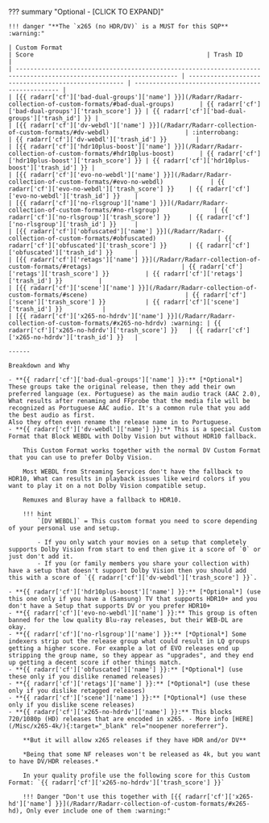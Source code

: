 ??? summary "Optional - [CLICK TO EXPAND]"

    !!! danger "**The `x265 (no HDR/DV)` is a MUST for this SQP** :warning:"

    | Custom Format                                                                                                       | Score                                                | Trash ID                                          |
    | ------------------------------------------------------------------------------------------------------------------- | ---------------------------------------------------- | ------------------------------------------------- |
    | [{{ radarr['cf']['bad-dual-groups']['name'] }}](/Radarr/Radarr-collection-of-custom-formats/#bad-dual-groups)       | {{ radarr['cf']['bad-dual-groups']['trash_score'] }} | {{ radarr['cf']['bad-dual-groups']['trash_id'] }} |
    | [{{ radarr['cf']['dv-webdl']['name'] }}](/Radarr/Radarr-collection-of-custom-formats/#dv-webdl)                     | :interrobang:                                        | {{ radarr['cf']['dv-webdl']['trash_id'] }}        |
    | [{{ radarr['cf']['hdr10plus-boost']['name'] }}](/Radarr/Radarr-collection-of-custom-formats/#hdr10plus-boost)       | {{ radarr['cf']['hdr10plus-boost']['trash_score'] }} | {{ radarr['cf']['hdr10plus-boost']['trash_id'] }} |
    | [{{ radarr['cf']['evo-no-webdl']['name'] }}](/Radarr/Radarr-collection-of-custom-formats/#evo-no-webdl)             | {{ radarr['cf']['evo-no-webdl']['trash_score'] }}    | {{ radarr['cf']['evo-no-webdl']['trash_id'] }}    |
    | [{{ radarr['cf']['no-rlsgroup']['name'] }}](/Radarr/Radarr-collection-of-custom-formats/#no-rlsgroup)               | {{ radarr['cf']['no-rlsgroup']['trash_score'] }}     | {{ radarr['cf']['no-rlsgroup']['trash_id'] }}     |
    | [{{ radarr['cf']['obfuscated']['name'] }}](/Radarr/Radarr-collection-of-custom-formats/#obfuscated)                 | {{ radarr['cf']['obfuscated']['trash_score'] }}      | {{ radarr['cf']['obfuscated']['trash_id'] }}      |
    | [{{ radarr['cf']['retags']['name'] }}](/Radarr/Radarr-collection-of-custom-formats/#retags)                         | {{ radarr['cf']['retags']['trash_score'] }}          | {{ radarr['cf']['retags']['trash_id'] }}          |
    | [{{ radarr['cf']['scene']['name'] }}](/Radarr/Radarr-collection-of-custom-formats/#scene)                           | {{ radarr['cf']['scene']['trash_score'] }}           | {{ radarr['cf']['scene']['trash_id'] }}           |
    | [{{ radarr['cf']['x265-no-hdrdv']['name'] }}](/Radarr/Radarr-collection-of-custom-formats/#x265-no-hdrdv) :warning: | {{ radarr['cf']['x265-no-hdrdv']['trash_score'] }}   | {{ radarr['cf']['x265-no-hdrdv']['trash_id'] }}   |

    ------

    Breakdown and Why

    - **{{ radarr['cf']['bad-dual-groups']['name'] }}:** [*Optional*] These groups take the original release, then they add their own preferred language (ex. Portuguese) as the main audio track (AAC 2.0), What results after renaming and FFprobe that the media file will be recognized as Portuguese AAC audio. It's a common rule that you add the best audio as first.
    Also they often even rename the release name in to Portuguese.
    - **{{ radarr['cf']['dv-webdl']['name'] }}:** This is a special Custom Format that Block WEBDL with Dolby Vision but without HDR10 fallback.

        This Custom Format works together with the normal DV Custom Format that you can use to prefer Dolby Vision.

        Most WEBDL from Streaming Services don't have the fallback to HDR10, What can results in playback issues like weird colors if you want to play it on a not Dolby Vision compatible setup.

        Remuxes and Bluray have a fallback to HDR10.

        !!! hint
            `[DV WEBDL]` = This custom format you need to score depending of your personal use and setup.

            - If you only watch your movies on a setup that completely supports Dolby Vision from start to end then give it a score of `0` or just don't add it.
            - If you (or family members you share your collection with) have a setup that doesn't support Dolby Vision then you should add this with a score of `{{ radarr['cf']['dv-webdl']['trash_score'] }}`.

    - **{{ radarr['cf']['hdr10plus-boost']['name'] }}:** [*Optional*] (use this one only if you have a (Samsung) TV that supports HDR10+ and you don't have a Setup that supports DV or you prefer HDR10+
    - **{{ radarr['cf']['evo-no-webdl']['name'] }}:** This group is often banned for the low quality Blu-ray releases, but their WEB-DL are okay.
    - **{{ radarr['cf']['no-rlsgroup']['name'] }}:** [*Optional*] Some indexers strip out the release group what could result in LQ groups getting a higher score. For example a lot of EVO releases end up stripping the group name, so they appear as "upgrades", and they end up getting a decent score if other things match.
    - **{{ radarr['cf']['obfuscated']['name'] }}:** [*Optional*] (use these only if you dislike renamed releases)
    - **{{ radarr['cf']['retags']['name'] }}:** [*Optional*] (use these only if you dislike retagged releases)
    - **{{ radarr['cf']['scene']['name'] }}:** [*Optional*] (use these only if you dislike scene releases)
    - **{{ radarr['cf']['x265-no-hdrdv']['name'] }}:** This blocks 720/1080p (HD) releases that are encoded in x265. - More info [HERE](/Misc/x265-4k/){:target="_blank" rel="noopener noreferrer"}.

        **But it will allow x265 releases if they have HDR and/or DV**

        *Being that some NF releases won't be released as 4k, but you want to have DV/HDR releases.*

        In your quality profile use the following score for this Custom Format: `{{ radarr['cf']['x265-no-hdrdv']['trash_score'] }}`

        !!! Danger "Don't use this together with [{{ radarr['cf']['x265-hd']['name'] }}](/Radarr/Radarr-collection-of-custom-formats/#x265-hd), Only ever include one of them :warning:"
